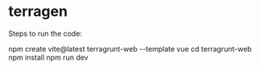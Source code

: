 # terragen

Steps to run the code:

npm create vite@latest terragrunt-web --template vue
cd terragrunt-web
npm install
npm run dev
